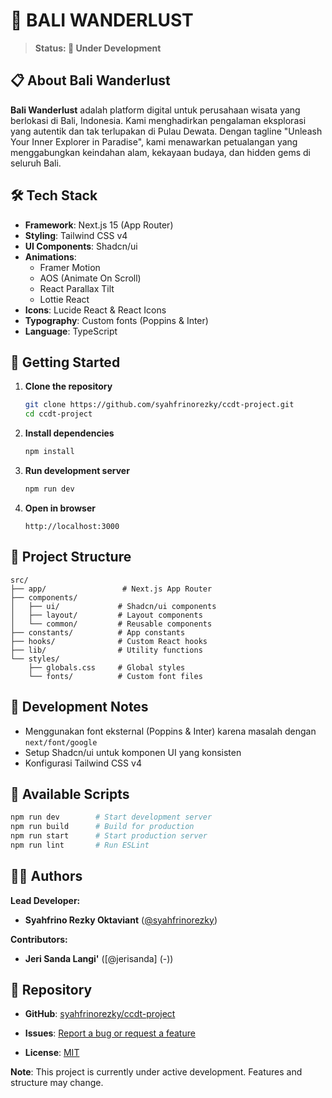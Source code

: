 # 🌴 BALI WANDERLUST

> **Status: 🔄 Under Development**

## 📋 About Bali Wanderlust

**Bali Wanderlust** adalah platform digital untuk perusahaan wisata yang berlokasi di Bali, Indonesia. Kami menghadirkan pengalaman eksplorasi yang autentik dan tak terlupakan di Pulau Dewata. Dengan tagline "Unleash Your Inner Explorer in Paradise", kami menawarkan petualangan yang menggabungkan keindahan alam, kekayaan budaya, dan hidden gems di seluruh Bali.

## 🛠️ Tech Stack

- **Framework**: Next.js 15 (App Router)
- **Styling**: Tailwind CSS v4
- **UI Components**: Shadcn/ui
- **Animations**:
  - Framer Motion
  - AOS (Animate On Scroll)
  - React Parallax Tilt
  - Lottie React
- **Icons**: Lucide React & React Icons
- **Typography**: Custom fonts (Poppins & Inter)
- **Language**: TypeScript

## 🚀 Getting Started

1. **Clone the repository**

   ```bash
   git clone https://github.com/syahfrinorezky/ccdt-project.git
   cd ccdt-project
   ```

2. **Install dependencies**

   ```bash
   npm install
   ```

3. **Run development server**

   ```bash
   npm run dev
   ```

4. **Open in browser**
   ```
   http://localhost:3000
   ```

## 📁 Project Structure

```
src/
├── app/                 # Next.js App Router
├── components/
│   ├── ui/             # Shadcn/ui components
│   ├── layout/         # Layout components
│   └── common/         # Reusable components
├── constants/          # App constants
├── hooks/              # Custom React hooks
├── lib/                # Utility functions
└── styles/
    ├── globals.css     # Global styles
    └── fonts/          # Custom font files
```

## 📝 Development Notes

- Menggunakan font eksternal (Poppins & Inter) karena masalah dengan `next/font/google`
- Setup Shadcn/ui untuk komponen UI yang konsisten
- Konfigurasi Tailwind CSS v4

## 🔧 Available Scripts

```bash
npm run dev        # Start development server
npm run build      # Build for production
npm run start      # Start production server
npm run lint       # Run ESLint
```

## 👨‍💻 Authors

**Lead Developer:**

- **Syahfrino Rezky Oktaviant** ([@syahfrinorezky](https://github.com/syahfrinorezky))

**Contributors:**

- **Jeri Sanda Langi'** ([@jerisanda] (-))

## 🔗 Repository

- **GitHub**: [syahfrinorezky/ccdt-project](https://github.com/syahfrinorezky/ccdt-project)
- **Issues**: [Report a bug or request a feature](https://github.com/syahfrinorezky/ccdt-project/issues)

- **License**: [MIT](https://github.com/syahfrinorezky/ccdt-project/blob/main/LICENSE)

**Note**: This project is currently under active development. Features and structure may change.
